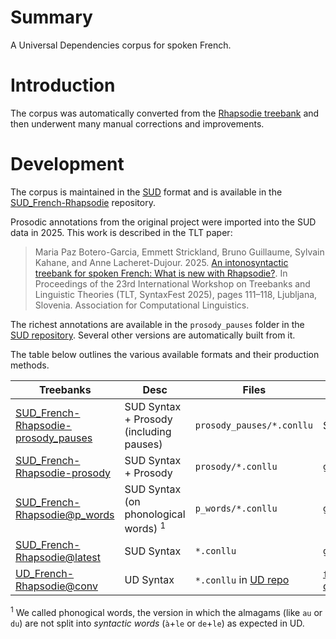# Summary

A Universal Dependencies corpus for spoken French.

# Introduction

The corpus was automatically converted from the [Rhapsodie treebank](https://www.ortolang.fr/market/corpora/rhapsodie/) and then underwent many manual corrections and improvements.

# Development

The corpus is maintained in the [SUD](https://surfacesyntacticud.github.io/) format and is available in the [SUD_French-Rhapsodie](https://github.com/surfacesyntacticud/SUD_French-Rhapsodie) repository.

Prosodic annotations from the original project were imported into the SUD data in 2025.
This work is described in the TLT paper:

> Maria Paz Botero-Garcia, Emmett Strickland, Bruno Guillaume, Sylvain Kahane, and Anne Lacheret-Dujour. 2025. [An intonosyntactic treebank for spoken French: What is new with Rhapsodie?](https://aclanthology.org/2025.tlt-1.13/). In Proceedings of the 23rd International Workshop on Treebanks and Linguistic Theories (TLT, SyntaxFest 2025), pages 111–118, Ljubljana, Slovenia. Association for Computational Linguistics.

The richest annotations are available in the `prosody_pauses` folder in the [SUD repository](https://github.com/surfacesyntacticud/SUD_French-Rhapsodie).
Several other versions are automatically built from it.

The table below outlines the various available formats and their production methods.

| Treebanks | Desc | Files | Production |
|-----------|------|-------|------------|
| [SUD_French-Rhapsodie-prosody_pauses](https://universal.grew.fr/?corpus=SUD_French-Rhapsodie-prosody_pauses) | SUD Syntax + Prosody (including pauses) | `prosody_pauses/*.conllu` | Source data |
| [SUD_French-Rhapsodie-prosody](https://universal.grew.fr/?corpus=SUD_French-Rhapsodie-prosody) | SUD Syntax + Prosody | `prosody/*.conllu` | `grs/remove_pauses.grs` |
| [SUD_French-Rhapsodie@p_words](https://universal.grew.fr/?corpus=SUD_French-Rhapsodie@p_words) | SUD Syntax (on phonological words) ${}^1$ | `p_words/*.conllu` | `grs/remove_syllables.grs` |
| [SUD_French-Rhapsodie@latest](https://universal.grew.fr/?corpus=SUD_French-Rhapsodie@latest) | SUD Syntax | `*.conllu` | `grs/split_amalgam.grs` |
| [UD_French-Rhapsodie@conv](https://universal.grew.fr/?corpus=UD_French-Rhapsodie@conv) | UD Syntax | `*.conllu` in [UD repo](https://github.com/UniversalDependencies/UD_French-Rhapsodie) | [`fr_SUD_to_UD.grs` in converter](https://github.com/surfacesyntacticud/tools/tree/master/converter) |

$^1$ We called phonogical words, the version in which the almagams (like `au` or `du`) are not split into *syntactic words* (`à`+`le` or `de`+`le`) as expected in UD.
